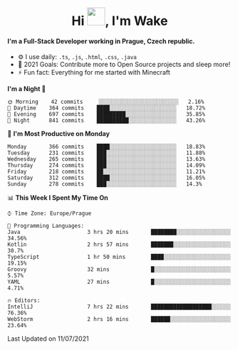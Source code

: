 <h1 align="center">Hi <img src="https://raw.githubusercontent.com/MrWakeCZ/MrWakeCZ/master/Hi.gif" width="40px" />, I'm Wake</h1>

#### I'm a Full-Stack Developer working in Prague, Czech republic.
- ⚙️ I use daily: `.ts`, `.js`, `.html`, `.css`, `.java`
- 🥅 2021 Goals: Contribute more to Open Source projects and sleep more!
- ⚡ Fun fact: Everything for me started with Minecraft

<!--START_SECTION:waka-->
**I'm a Night 🦉** 

```text
🌞 Morning    42 commits     ░░░░░░░░░░░░░░░░░░░░░░░░░   2.16% 
🌆 Daytime    364 commits    ████░░░░░░░░░░░░░░░░░░░░░   18.72% 
🌃 Evening    697 commits    █████████░░░░░░░░░░░░░░░░   35.85% 
🌙 Night      841 commits    ██████████░░░░░░░░░░░░░░░   43.26%

```
📅 **I'm Most Productive on Monday** 

```text
Monday       366 commits    ████░░░░░░░░░░░░░░░░░░░░░   18.83% 
Tuesday      231 commits    ███░░░░░░░░░░░░░░░░░░░░░░   11.88% 
Wednesday    265 commits    ███░░░░░░░░░░░░░░░░░░░░░░   13.63% 
Thursday     274 commits    ███░░░░░░░░░░░░░░░░░░░░░░   14.09% 
Friday       218 commits    ██░░░░░░░░░░░░░░░░░░░░░░░   11.21% 
Saturday     312 commits    ████░░░░░░░░░░░░░░░░░░░░░   16.05% 
Sunday       278 commits    ███░░░░░░░░░░░░░░░░░░░░░░   14.3%

```


📊 **This Week I Spent My Time On** 

```text
⌚︎ Time Zone: Europe/Prague

💬 Programming Languages: 
Java                     3 hrs 20 mins       ████████░░░░░░░░░░░░░░░░░   34.56% 
Kotlin                   2 hrs 57 mins       ███████░░░░░░░░░░░░░░░░░░   30.7% 
TypeScript               1 hr 50 mins        ████░░░░░░░░░░░░░░░░░░░░░   19.15% 
Groovy                   32 mins             █░░░░░░░░░░░░░░░░░░░░░░░░   5.57% 
YAML                     27 mins             █░░░░░░░░░░░░░░░░░░░░░░░░   4.71%

🔥 Editors: 
IntelliJ                 7 hrs 22 mins       ███████████████████░░░░░░   76.36% 
WebStorm                 2 hrs 16 mins       ██████░░░░░░░░░░░░░░░░░░░   23.64%

```


 Last Updated on 11/07/2021
<!--END_SECTION:waka-->
